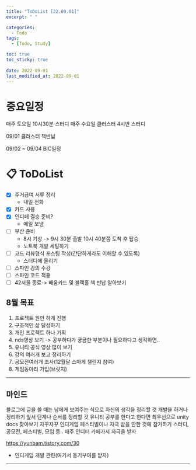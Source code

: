 ```yaml
---
title: "ToDoList [22.09.01]"
excerpt: " "

categories:
  - Todo
tags:
  - [Todo, Study]

toc: true
toc_sticky: true
 
date: 2022-09-01
last_modified_at: 2022-09-01
---
```


# 중요일정

매주 토요일 10시30분 스터디
매주 수요일 클러스터 4시반 스터디

09/01 클러스터 책반납

09/02 ~ 09/04 BIC일정

# 📋 ToDoList  

- [x] 주거급여 서류 정리
  - 내일 전화
- [x] 카드 사용
- [x] 인디페 결승 준비?
  - 메일 보냄
- [ ] 부산 준비
  - 8시 기상 -> 9시 30분 출발 10시 40분쯤 도착 후 탑승
  - 노트북 개발 세팅하기
- [ ] 코드 리뷰형식 포스팅 작성(간단하게라도 이해할 수 있도록)
  - 스터디에 올리기
- [ ] 스파인 강의 수강
- [ ] 스파인 코드 적용
- [ ] 42서울 종료-> 배움카드 및 블랙홀 책 반납 알아보기

## 8월 목표  
  
1. 프로젝트 원만 하게 진행
2. 구조적인 삶 달성하기
3. 개인 프로젝트 하나 기획
4. nds영상 보기 -> 공부하다가 궁금한 부분이나 필요하다고 생각하면..
5. 유니티 공식 영상 많이 보기
6. 강의 여러개 보고 정리하기
7. 공모전여러개 조사(12월달 스마게 챌린지 참여)
8. 게임동아리 가입(브릿지)

---

## 마인드

블로그에 글을 쓸 때는 남에게 보여주는 식으로 자신의 생각을 정리할 것
개발을 하거나 정리하기 앞서 단계나 순서를 정리할 것
유니티 공부를 한다고 한다면 최우선으로 unity docs 찾아보기
자꾸자꾸 인디게임 페스티벌이나 자극 받을 만한 것에 참가하기
스터디, 공모전, 페스티벌, 모임 등..
매주 인디터 카페가서 자극을 받자

https://yunbam.tistory.com/30
- 인디게임 개발 관련(여기서 동기부여를 받자)

---

